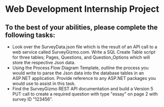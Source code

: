 # Web Development Internship Project

## To the best of your abilities, please complete the following tasks:
 
- Look over the SurveyData.json file which is the result of an API call to a web service called SurveyGizmo.com. Write a SQL Create Table script for three tables; Pages, Questions, and Question_Options which will store the respective Json data.
- Using the Process Flow Diagram Template, outline the process you would write to parse the Json data into the database tables in an ASP.NET application. Provide reference to any ASP.NET packages you would use to assist in this task.
- Find the SurveyGizmo REST API documentation and build a Version 5 PUT call to create a required question with type "essay" on page 2 with survey ID "123456".
